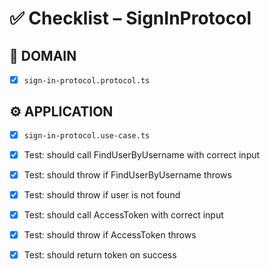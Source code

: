 # ✅ Checklist – SignInProtocol

## 🧩 DOMAIN

- [x] `sign-in-protocol.protocol.ts`

## ⚙️ APPLICATION

- [x] `sign-in-protocol.use-case.ts`
- [x] Test: should call FindUserByUsername with correct input
- [x] Test: should throw if FindUserByUsername throws
- [x] Test: should throw if user is not found

- [x] Test: should call AccessToken with correct input
- [x] Test: should throw if AccessToken throws
- [x] Test: should return token on success
